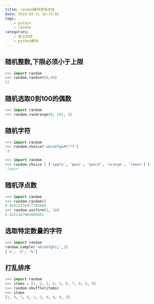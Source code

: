 ```yaml
---
title: random模块使用总结
date: 2019-03-11 16:19:02
tags:
    - python
    - random
categories:
    - 笔记总结
    - python模块
---
```


## 随机整数,下限必须小于上限
```python
>>> import random
>>> random.randint(0,99)
21
```
## 随机选取0到100的偶数
```python
>>> import random
>>> random.randrange(0, 101, 2)
```
<!-- more -->
## 随机字符
```python
>>> import random
>>> random.choice('abcdefg&#%^*f')
'd'

>>> import random
>>> random.choice ( ['apple', 'pear', 'peach', 'orange', 'lemon'] )
'lemon'
```

## 随机浮点数
```python
>>> import random
>>> random.random() 
0.85415370477785668
>>> random.uniform(1, 10)
5.4221167969800881
```

## 选取特定数量的字符
```python
>>> import random
random.sample('abcdefghij',3) 
['a', 'd', 'b']
```

## 打乱排序
```python
>>> import random
>>> items = [1, 2, 3, 4, 5, 6, 7, 8, 9, 0]
>>> random.shuffle(items)
>>> items
[1, 9, 7, 6, 2, 5, 0, 4, 8, 3]
```